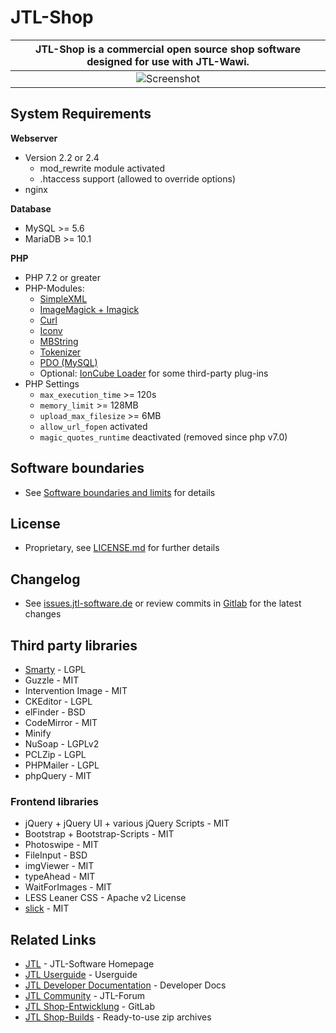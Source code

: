 # JTL-Shop

|**JTL-Shop** is a commercial open source shop software designed for use with JTL-Wawi. |
|:-----------------:|
| ![Screenshot](https://images.jtl-software.de/shop4/shop_release_showcase.png "JTL-Shop") |

## System Requirements

**Webserver**
* Version 2.2 or 2.4
	* mod_rewrite module activated
	* .htaccess support (allowed to override options)
* nginx
  
**Database** 
* MySQL >= 5.6
* MariaDB >= 10.1

**PHP**
* PHP 7.2 or greater
* PHP-Modules: 
	* [SimpleXML](http://php.net/manual/en/book.simplexml.php)
	* [ImageMagick + Imagick](http://php.net/manual/en/book.imagick.php)
	* [Curl](http://php.net/manual/en/book.curl.php)
	* [Iconv](http://php.net/manual/en/book.iconv.php)
	* [MBString](http://php.net/manual/en/book.mbstring.php)
	* [Tokenizer](http://php.net/manual/en/book.tokenizer.php)
	* [PDO (MySQL)](http://php.net/manual/en/book.pdo.php)
	* Optional: [IonCube Loader](https://www.ioncube.com/loaders.php) for some third-party plug-ins
* PHP Settings
	* `max_execution_time` >= 120s
	* `memory_limit` >= 128MB
	* `upload_max_filesize` >= 6MB
	* `allow_url_fopen` activated
	* `magic_quotes_runtime` deactivated (removed since php v7.0)

## Software boundaries
* See [Software boundaries and limits](http://jtl-url.de/limits) for details

## License 
* Proprietary, see [LICENSE.md](LICENSE.md) for further details

## Changelog
* See [issues.jtl-software.de](https://issues.jtl-software.de/issues?project=JTL-Shop) or review commits in [Gitlab](https://gitlab.jtl-software.de/jtlshop/shop4/) for the latest changes

## Third party libraries
* [Smarty](http://www.smarty.net/) - LGPL
* Guzzle - MIT
* Intervention Image - MIT
* CKEditor - LGPL
* elFinder - BSD
* CodeMirror - MIT
* Minify
* NuSoap - LGPLv2
* PCLZip - LGPL
* PHPMailer - LGPL
* phpQuery - MIT

### Frontend libraries
* jQuery + jQuery UI + various jQuery Scripts - MIT
* Bootstrap + Bootstrap-Scripts - MIT
* Photoswipe - MIT
* FileInput - BSD
* imgViewer - MIT
* typeAhead - MIT
* WaitForImages - MIT
* LESS Leaner CSS - Apache v2 License
* [slick](https://github.com/kenwheeler/slick/) - MIT

## Related Links

* [JTL](https://www.jtl-software.de/) - JTL-Software Homepage
* [JTL Userguide](https://guide.jtl-software.de/) - Userguide
* [JTL Developer Documentation](http://docs.jtl-shop.de/) - Developer Docs
* [JTL Community](https://forum.jtl-software.de/) - JTL-Forum 
* [JTL Shop-Entwicklung](https://gitlab.jtl-software.de/jtlshop/shop4/) - GitLab 
* [JTL Shop-Builds](https://build.jtl-shop.de/) - Ready-to-use zip archives 
